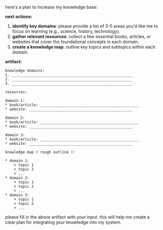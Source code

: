 here's a plan to increase my knowledge base:

**next actions:**

1. **identify key domains**: please provide a list of 3-5 areas you'd like me to focus on learning (e.g., science, history, technology).
2. **gather relevant resources**: collect a few essential books, articles, or websites that cover the foundational concepts in each domain.
3. **create a knowledge map**: outline key topics and subtopics within each domain.

**artifact:**

```
knowledge domains:
1. _______________________________________________________
2. _______________________________________________________
3. _______________________________________________________

resources:

domain 1:
* book/article: _____________________________________________
* website: _______________________________________________

domain 2:
* book/article: _____________________________________________
* website: _______________________________________________

domain 3:
* book/article: _____________________________________________
* website: _______________________________________________

knowledge map ( rough outline ):

* domain 1:
	+ topic 1
	+ topic 2
	+ ...
* domain 2:
	+ topic 1
	+ topic 2
	+ ...
* domain 3:
	+ topic 1
	+ topic 2
	+ ...

```

please fill in the above artifact with your input. this will help me create a clear plan for integrating your knowledge into my system.